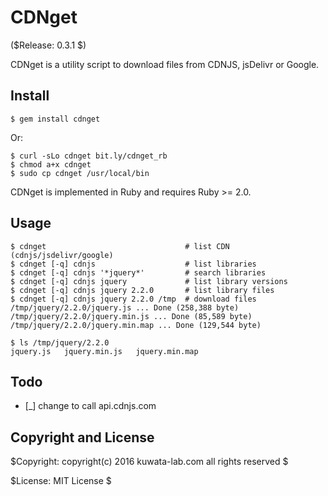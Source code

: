 CDNget
======

($Release: 0.3.1 $)

CDNget is a utility script to download files from CDNJS, jsDelivr or Google.


Install
-------

    $ gem install cdnget

Or:

    $ curl -sLo cdnget bit.ly/cdnget_rb
    $ chmod a+x cdnget
    $ sudo cp cdnget /usr/local/bin

CDNget is implemented in Ruby and requires Ruby >= 2.0.


Usage
-----

    $ cdnget                               # list CDN (cdnjs/jsdelivr/google)
    $ cdnget [-q] cdnjs                    # list libraries
    $ cdnget [-q] cdnjs '*jquery*'         # search libraries
    $ cdnget [-q] cdnjs jquery             # list library versions
    $ cdnget [-q] cdnjs jquery 2.2.0       # list library files
    $ cdnget [-q] cdnjs jquery 2.2.0 /tmp  # download files
    /tmp/jquery/2.2.0/jquery.js ... Done (258,388 byte)
    /tmp/jquery/2.2.0/jquery.min.js ... Done (85,589 byte)
    /tmp/jquery/2.2.0/jquery.min.map ... Done (129,544 byte)

    $ ls /tmp/jquery/2.2.0
    jquery.js	jquery.min.js	jquery.min.map


Todo
----

* [_] change to call api.cdnjs.com


Copyright and License
---------------------

$Copyright: copyright(c) 2016 kuwata-lab.com all rights reserved $

$License: MIT License $
